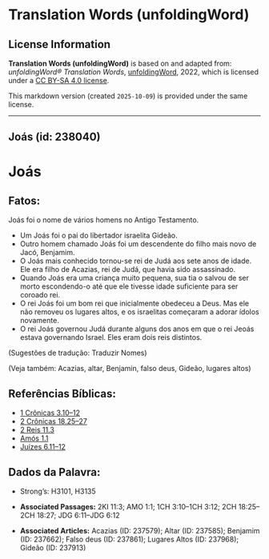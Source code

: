 # Translation Words (unfoldingWord)

## License Information

**Translation Words (unfoldingWord)** is based on and adapted from: _unfoldingWord® Translation Words_, [unfoldingWord](https://unfoldingword.org/utw), 2022, which is licensed under a [CC BY-SA 4.0 license](https://creativecommons.org/licenses/by-sa/4.0/legalcode.en).

This markdown version (created `2025-10-09`) is provided under the same license.



--------------------------------

## Joás (id: 238040)

Joás
====

Fatos:
------

Joás foi o nome de vários homens no Antigo Testamento.

* Um Joás foi o pai do libertador israelita Gideão.
* Outro homem chamado Joás foi um descendente do filho mais novo de Jacó, Benjamim.
* O Joás mais conhecido tornou\-se rei de Judá aos sete anos de idade. Ele era filho de Acazias, rei de Judá, que havia sido assassinado.
* Quando Joás era uma criança muito pequena, sua tia o salvou de ser morto escondendo\-o até que ele tivesse idade suficiente para ser coroado rei.
* O rei Joás foi um bom rei que inicialmente obedeceu a Deus. Mas ele não removeu os lugares altos, e os israelitas começaram a adorar ídolos novamente.
* O rei Joás governou Judá durante alguns dos anos em que o rei Jeoás estava governando Israel. Eles eram dois reis distintos.

(Sugestões de tradução: Traduzir Nomes)

(Veja também: Acazias, altar, Benjamin, falso deus, Gideão, lugares altos)

Referências Bíblicas:
---------------------

* [1 Crônicas 3\.10–12](https://ref.ly/1Chr3:10-1Chr3:12)
* [2 Crônicas 18\.25–27](https://ref.ly/2Chr18:25-2Chr18:27)
* [2 Reis 11\.3](https://ref.ly/2Kgs11:3)
* [Amós 1\.1](https://ref.ly/Amos1:1)
* [Juízes 6\.11–12](https://ref.ly/Judg6:11-Judg6:12)

Dados da Palavra:
-----------------

* Strong’s: H3101, H3135

* **Associated Passages:** 2KI 11:3; AMO 1:1; 1CH 3:10–1CH 3:12; 2CH 18:25–2CH 18:27; JDG 6:11–JDG 6:12
* **Associated Articles:** Acazias (ID: 237579); Altar (ID: 237585); Benjamim (ID: 237662); Falso deus (ID: 237861); Lugares Altos (ID: 237968); Gideão (ID: 237913)

